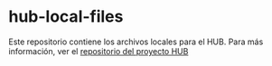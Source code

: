 # hub-local-files

Este repositorio contiene los archivos locales para el HUB. Para más información, ver el [repositorio del proyecto HUB](URL "https://github.com/gpfernandezflorio/hub-godot-project")
